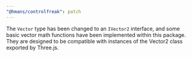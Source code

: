```yaml
---
"@hmans/controlfreak": patch
---
```


The `Vector` type has been changed to an `IVector2` interface, and some basic vector math functions have been implemented within this package. They are designed to be compatible with instances of the Vector2 class exported by Three.js.
